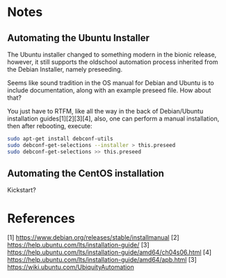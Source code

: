 # Notes

## Automating the Ubuntu Installer

The Ubuntu installer changed to something modern in the bionic release, however,
it still supports the oldschool automation process inherited from the Debian
Installer, namely preseeding.

Seems like sound tradition in the OS manual for Debian and Ubuntu is to include
documentation, along with an example preseed file. How about that?

You just have to RTFM, like all the way in the back of Debian/Ubuntu
installation guides[1][2][3][4], also, one can perform a manual installation, then
after rebooting, execute:

```bash
sudo apt-get install debconf-utils
sudo debconf-get-selections --installer > this.preseed
sudo debconf-get-selections >> this.preseed
```

## Automating the CentOS installation

Kickstart?

# References

[1] https://www.debian.org/releases/stable/installmanual
[2] https://help.ubuntu.com/lts/installation-guide/
[3] https://help.ubuntu.com/lts/installation-guide/amd64/ch04s06.html
[4] https://help.ubuntu.com/lts/installation-guide/amd64/apb.html
[3] https://wiki.ubuntu.com/UbiquityAutomation


